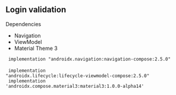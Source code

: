 ## Login validation 

 <p> Dependencies </p>

- Navigation
- ViewModel
- Material Theme 3

<code> implementation "androidx.navigation:navigation-compose:2.5.0" </code><br>
<code> implementation "androidx.lifecycle:lifecycle-viewmodel-compose:2.5.0" </code><br>
<code> implementation 'androidx.compose.material3:material3:1.0.0-alpha14' </code><br>



